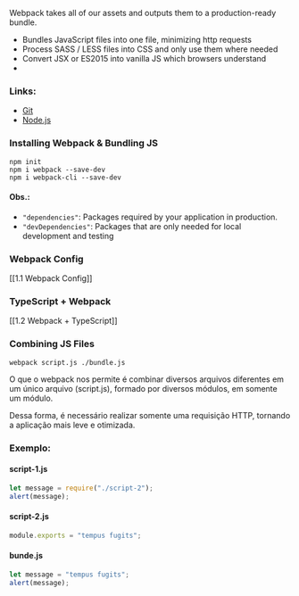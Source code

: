 Webpack takes all of our assets and outputs them to a production-ready bundle.
- Bundles JavaScript files into one file, minimizing http requests
- Process SASS / LESS files into CSS and only use them where needed
- Convert JSX or ES2015 into vanilla JS which browsers understand
- 
### Links:
- [Git](https://git-scm.com/)
- [Node.js](https://nodejs.org/en)

### Installing Webpack & Bundling JS
```
npm init
npm i webpack --save-dev
npm i webpack-cli --save-dev
```
#### Obs.:
- `"dependencies"`: Packages required by your application in production.
- `"devDependencies"`: Packages that are only needed for local development and testing

### Webpack Config
[[1.1 Webpack Config]]

### TypeScript + Webpack
[[1.2 Webpack + TypeScript]]

### Combining JS Files
```
webpack script.js ./bundle.js
```

O que o webpack nos permite é combinar diversos arquivos diferentes em um único arquivo (script.js), formado por diversos módulos, em somente um módulo.

Dessa forma, é necessário realizar somente uma requisição HTTP, tornando a aplicação mais leve e otimizada.

### Exemplo:
#### script-1.js
```ts
let message = require("./script-2");
alert(message);
```
#### script-2.js
```js
module.exports = "tempus fugits";
```
#### bunde.js
```js
let message = "tempus fugits";
alert(message);
```

